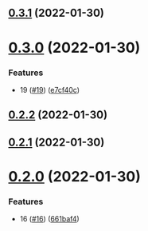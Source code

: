 ## [0.3.1](https://github.com/diegolagospagopa/demo-release-project/compare/v0.3.0...v0.3.1) (2022-01-30)



# [0.3.0](https://github.com/diegolagospagopa/demo-release-project/compare/v0.2.2...v0.3.0) (2022-01-30)


### Features

* 19 ([#19](https://github.com/diegolagospagopa/demo-release-project/issues/19)) ([e7cf40c](https://github.com/diegolagospagopa/demo-release-project/commit/e7cf40c0a4a87af5d0d5c18ca3ae144dba2bac17))



## [0.2.2](https://github.com/diegolagospagopa/demo-release-project/compare/v0.2.1...v0.2.2) (2022-01-30)



## [0.2.1](https://github.com/diegolagospagopa/demo-release-project/compare/v0.2.0...v0.2.1) (2022-01-30)



# [0.2.0](https://github.com/diegolagospagopa/demo-release-project/compare/v0.1.4...v0.2.0) (2022-01-30)


### Features

* 16 ([#16](https://github.com/diegolagospagopa/demo-release-project/issues/16)) ([661baf4](https://github.com/diegolagospagopa/demo-release-project/commit/661baf44cfcfaf3fffccedfe0530eeb6ce2d1c24))



